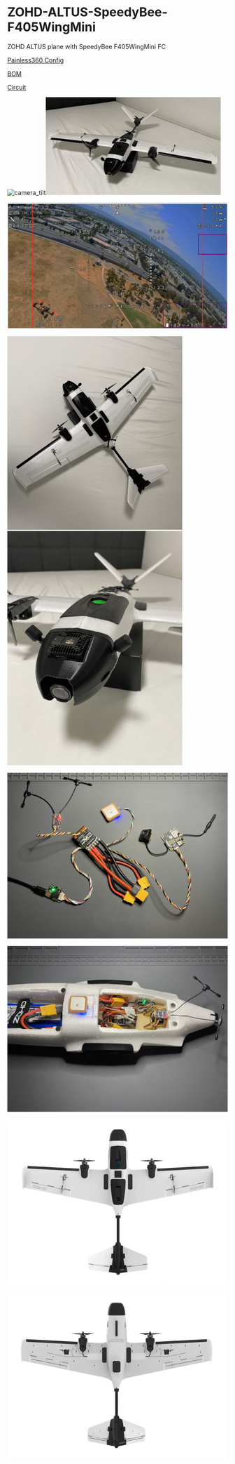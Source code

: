 # ZOHD-ALTUS-SpeedyBee-F405WingMini
ZOHD ALTUS plane with SpeedyBee F405WingMini FC

[Painless360 Config](https://youtu.be/j2htdXoaSx8?si=Onn92JjaRYtPh_sq)

[BOM]()

[Circuit]()

<img src="./resources/camera_tilt.gif" alt="camera_tilt" width="400"/><img src="./resources/v1-0.jpeg" alt="v1" width="400"/>

![OSD](./resources/OSD.png)

<img src="./resources/v1-1.jpeg" alt="v1" width="400"/><img src="./resources/v1-2.jpeg" alt="v1" width="400"/>

![circuit](./resources/circuit.jpeg)

![circuit fuselage](./resources/circuit_fuselage.jpeg)

![top](./resources/ZOHD-Altus-Twin-Motor-980mm-FPV-Plane-5.jpeg)

![bottom](./resources/ZOHD-Altus-Twin-Motor-980mm-FPV-Plane-8%20copy.jpg)